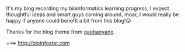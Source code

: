 It's my blog recording my bioinformatics learning progress, I expect thoughtful ideas and smart guys coming around, moar, I would really be happy if anyone could benefit a bit from this blog!:stuck_out_tongue_winking_eye:

Thanks for the blog theme from [gaohaoyang](https://github.com/Gaohaoyang). 

===> http://bioinfostar.com

